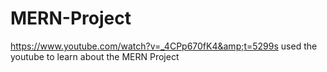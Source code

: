 # MERN-Project
https://www.youtube.com/watch?v=_4CPp670fK4&amp;t=5299s used the youtube to learn about the MERN Project 
